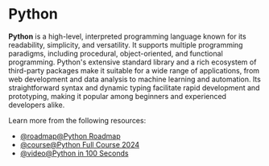 # Python

**Python** is a high-level, interpreted programming language known for its readability, simplicity, and versatility. It supports multiple programming paradigms, including procedural, object-oriented, and functional programming. Python's extensive standard library and a rich ecosystem of third-party packages make it suitable for a wide range of applications, from web development and data analysis to machine learning and automation. Its straightforward syntax and dynamic typing facilitate rapid development and prototyping, making it popular among beginners and experienced developers alike.

Learn more from the following resources:

- [@roadmap@Python Roadmap](https://roadmap.sh/python)
- [@course@Python Full Course 2024](https://www.youtube.com/watch?v=ix9cRaBkVe0)
- [@video@Python in 100 Seconds](https://www.youtube.com/watch?v=x7X9w_GIm1s)

